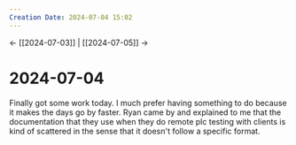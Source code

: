 ```yaml
---
Creation Date: 2024-07-04 15:02
---
```


<- [[2024-07-03]] | [[2024-07-05]]  ->

# 2024-07-04
Finally got some work today. I much prefer having something to do because it makes the days go by faster. Ryan came by and explained to me that the documentation that they use when they do remote plc testing with clients is kind of scattered in the sense that it doesn't follow a specific format. 